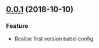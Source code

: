 <a name="0.0.1"></a>
## [0.0.1](https://github.com/MyBook/selfpub-ui/compare/v1.7.6...v0.0.1) (2018-10-10)

### Feature

* Realise first version babel config
